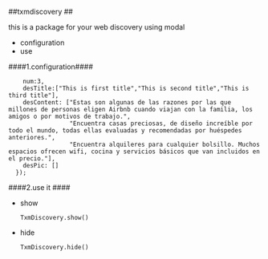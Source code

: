 ##txmdiscovery ##

this is a package for your web discovery using modal

- configuration
- use

####1.configuration####

```TxmDiscovery.config({
    num:3,
    desTitle:["This is first title","This is second title","This is third title"],
    desContent: ["Estas son algunas de las razones por las que millones de personas eligen Airbnb cuando viajan con la familia, los amigos o por motivos de trabajo.",
                 "Encuentra casas preciosas, de diseño increíble por todo el mundo, todas ellas evaluadas y recomendadas por huéspedes anteriores.",
                 "Encuentra alquileres para cualquier bolsillo. Muchos espacios ofrecen wifi, cocina y servicios básicos que van incluidos en el precio."],
    desPic: []
  });
 ```
  
  
####2.use it ####

- show
  
   `TxmDiscovery.show()`
   
- hide

   `TxmDiscovery.hide()`
 